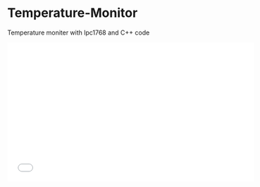 # Temperature-Monitor

Temperature moniter with lpc1768 and C++ code
<iframe width="560" height="315" src="filtered-1F7EE158-A1DF-4760-B48E-7CF3B53E8149.mp4" frameborder="0" allowfullscreen></iframe>



